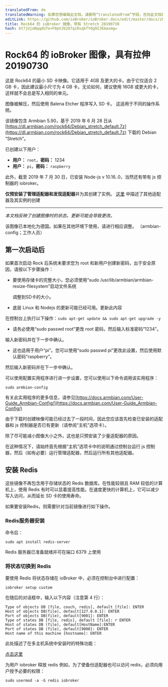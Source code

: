 ```yaml
---
translatedFrom: de
translatedWarning: 如果您想编辑此文档，请删除“translatedFrom”字段，否则此文档将再次自动翻译
editLink: https://github.com/ioBroker/ioBroker.docs/edit/master/docs/zh-cn/downloads/ioBroker_Image_Rock64_20190209_stretch.md
title: Rock64 的 ioBroker 镜像，带有 Stretch 20190730
hash: bt7jUjoNqqdU7o+F0pVJb2O7qiRvqkfYdg9IJEmaxmg=
---
```

# Rock64 的 ioBroker 图像，具有拉伸 20190730
这是 Rock64 的最小 SD 卡映像。它适用于 4GB 及更大的卡。由于它仅适合 2 GB 卡，因此建议最小尺寸为 4 GB 卡。无论如何，建议使用 16GB 或更大的卡，这样就不会总是写入相同的单元。

图像被解压，然后使用 Balena Etcher 程序写入 SD 卡。
这适用于不同的操作系统。

该镜像包含 Armbian 5.90，基于 2019 年 6 月 28 日从 [https://dl.armbian.com/rock64/Debian_stretch_default.7z](https://dl.armbian.com/rock64/Debian_stretch_default.7z) 下载的 Debian “Stretch”。

已创建以下用户：

- **用户：** `root`，**密码：** 1234
- **用户：** `pi`，**密码：** `raspberry`

此外，截至 2019 年 7 月 30 日，已安装 Node-js v 10.16..0，当然还有带有 js 控制器的 iobroker。

**仅预安装了管理适配器和发现适配器**并为其创建了实例。
[这里](/tutorial/adapter.md) 中描述了其他适配器及其实例的创建

-----------------

*本文档反映了创建图像时的状态。更新可能会导致更改。*

该图像已本地化为德国。如果在其他环境下使用，请进行相应调整。 （armbian-config；工作人员）

## 第一次启动后
如果首次启动 Rock 后系统未要求您为 root 和新用户创建新密码，出于安全原因，请按以下步骤操作：

- 要使用存储卡的完整大小，您必须使用“sudo /usr/lib/armbian/armbian-resize-filesystem”启动文件系统

  调整到SD卡的大小。

- 底层 Linux 和 Nodejs 的更新可能已经可用。更新此内容

在控制台上执行以下操作：`sudo apt-get update && sudo apt-get upgrade -y`

- 请务必使用“sudo passwd root”更改 root 密码，然后输入标准密码“1234”。

输入新密码并在下一步中确认。

- 这也适用于用户“pi”。您可以使用“sudo passwd pi”更改此设置，然后使用默认密码“raspberry”。

然后输入新密码并在下一步中确认。

可以使用配置实用程序进行进一步设置，您可以使用以下命令调用该实用程序：

`sudo armbian-config`

有关此实用程序的更多信息，请参见[https://docs.armbian.com/User-Guide_Armbian-Config/](https://docs.armbian.com/User-Guide_Armbian-Config/)

由于下载时创建映像可能已经过去了一段时间，因此您应该首先检查已安装的适配器和 js 控制器是否已有更新（请参阅“主机”选项卡）。

除了尽可能减小图像大小之外，这也是只预安装了少量适配器的原因。

在这种情况下，请始终首先根据“主机”选项卡中的说明通过控制台运行 js 控制器，然后（如有必要）运行管理适配器，然后运行所有其他适配器。

## 安装 Redis
这些镜像不再包含用于存储状态的 Redis 数据库。在性能较弱且 RAM 较低的计算机上，使用 Redis 有时可以显着提高性能。在速度更快的计算机上，它可以减少写入访问，从而延长 SD 卡的使用寿命。

如果要安装Redis，则需要针对当前镜像进行如下操作。

### Redis服务器安装
命令后：

`sudo apt install redis-server`

Redis 服务器已准备就绪并可在端口 6379 上使用

### 将状态切换到 Redis
要使用 Redis 将状态存储在 ioBroker 中，必须在控制台中进行配置：

`iobroker setup custom`

在随后的对话框中，输入以下内容（注意第 4 行）：

```
Type of objects DB [file, couch, redis], default [file]: ENTER
Host of objects DB(file), default[127.0.0.1]: ENTER
Port of objects DB(file), default[9001]: ENTER
Type of states DB [file, redis], default [file]: r ENTER
Host of states DB (file), default[HostName]:ENTER
Port of states DB (file), default[9000]: ENTER
Host name of this machine [hostname]: ENTER
```

此处描述了在多主机系统中安装时的特殊功能：

[点击这里](config/multihost.md)

为用户 iobroker 释放 redis 例如，为了使备份适配器也可以访问 redis，必须向用户授予必要的权限：

`sudo usermod -a -G redis iobroker`